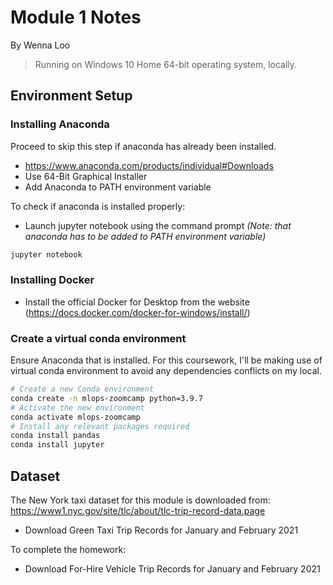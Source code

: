 # Module 1 Notes
By Wenna Loo

> Running on Windows 10 Home 64-bit operating system, locally.

## Environment Setup
### Installing Anaconda

Proceed to skip this step if anaconda has already been installed.
- https://www.anaconda.com/products/individual#Downloads
- Use 64-Bit Graphical Installer
- Add Anaconda to PATH environment variable

To check if anaconda is installed properly:
- Launch jupyter notebook using the command prompt *(Note: that anaconda has to be added to PATH environment variable)*
```sh
jupyter notebook
```
### Installing Docker
- Install the official Docker for Desktop from the website (https://docs.docker.com/docker-for-windows/install/)

### Create a virtual conda environment
Ensure Anaconda that is installed. For this coursework, I'll be making use of virtual conda environment to avoid any dependencies conflicts on my local.

```sh
# Create a new Conda environment
conda create -n mlops-zoomcamp python=3.9.7
# Activate the new environment
conda activate mlops-zoomcamp
# Install any relevant packages required
conda install pandas
conda install jupyter
```

## Dataset
The New York taxi dataset for this module is downloaded from: https://www1.nyc.gov/site/tlc/about/tlc-trip-record-data.page
- Download Green Taxi Trip Records for January and February 2021 

To complete the homework:
- Download For-Hire Vehicle Trip Records for January and February 2021
